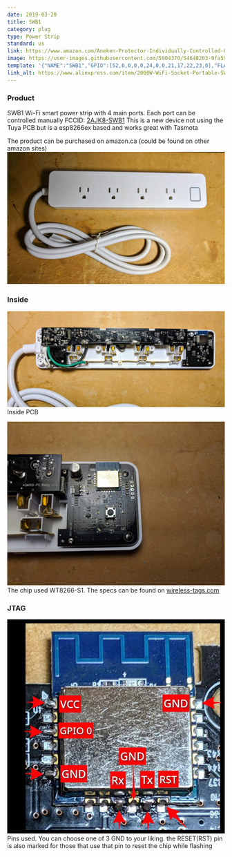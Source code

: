 ```yaml
---
date: 2019-03-20
title: SWB1
category: plug
type: Power Strip
standard: us
link: https://www.amazon.com/Aneken-Protector-Individually-Controlled-Compatible/dp/B07FDX6XZ6
image: https://user-images.githubusercontent.com/5904370/54648203-9fa59900-4aa5-11e9-9701-f3586d9375da.png
template: '{"NAME":"SWB1","GPIO":[52,0,0,0,0,24,0,0,21,17,22,23,0],"FLAG":0,"BASE":18}'
link_alt: https://www.aliexpress.com/item/2000W-WiFi-Socket-Portable-SWB1-Smart-Power-Strip-Intelligent-4-Ports-Plug-Wifi-Wireless-Remote-Power/32883983405.html
---
```

### Product
SWB1 Wi-Fi smart power strip with 4 main ports. Each port can be controlled manually
FCCID: [2AJK8-SWB1](https://fccid.io/2AJK8-SWB1/User-Manual/User-Manual-3453950)
This is a new device not using the Tuya PCB but is a esp8266ex based and works great with Tasmota

The product can be purchased on amazon.ca (could be found on other amazon sites)
![SWB1-power_strip](https://raw.githubusercontent.com/rigorm/Tasmota-contrib/master/SWB1-power_strip.jpg)

### Inside
![SWB1-inside](https://raw.githubusercontent.com/rigorm/Tasmota-contrib/master/SWB1-inside.jpg)
Inside PCB

![SWB1-WT8288-S1](https://raw.githubusercontent.com/rigorm/Tasmota-contrib/master/SWB1-WT8288-S1.jpg)
The chip used WT8266-S1. The specs can be found on [wireless-tags.com](http://www.wireless-tags.com)

### JTAG
![WT8266-S1_annoted](https://raw.githubusercontent.com/rigorm/Tasmota-contrib/master/WT8266-S1_annoted.jpg)
Pins used. You can choose one of 3 GND to your liking. the RESET(RST) pin is also marked for those that use that pin to reset the chip while flashing
